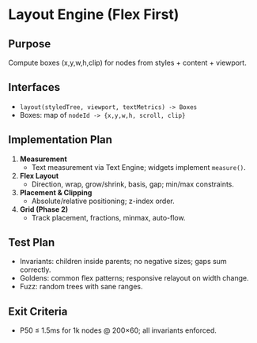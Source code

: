 # Layout Engine (Flex First)

## Purpose
Compute boxes (x,y,w,h,clip) for nodes from styles + content + viewport.

## Interfaces
- `layout(styledTree, viewport, textMetrics) -> Boxes`
- Boxes: map of `nodeId -> {x,y,w,h, scroll, clip}`

## Implementation Plan
1. **Measurement**
   - Text measurement via Text Engine; widgets implement `measure()`.
2. **Flex Layout**
   - Direction, wrap, grow/shrink, basis, gap; min/max constraints.
3. **Placement & Clipping**
   - Absolute/relative positioning; z-index order.
4. **Grid (Phase 2)**
   - Track placement, fractions, minmax, auto-flow.

## Test Plan
- Invariants: children inside parents; no negative sizes; gaps sum correctly.
- Goldens: common flex patterns; responsive relayout on width change.
- Fuzz: random trees with sane ranges.

## Exit Criteria
- P50 ≤ 1.5ms for 1k nodes @ 200×60; all invariants enforced.
